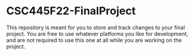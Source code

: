 # CSC445F22-FinalProject

This repository is meant for you to store and track changes to your final project. You are free to use whatever platforms you like for development, and are not required to use this one at all while you are working on the project.
